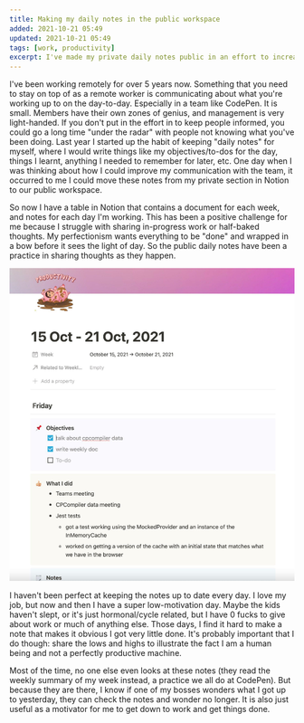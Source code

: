 ```yaml
---
title: Making my daily notes in the public workspace
added: 2021-10-21 05:49
updated: 2021-10-21 05:49
tags: [work, productivity]
excerpt: I've made my private daily notes public in an effort to increase communication with the team.
---
```


I've been working remotely for over 5 years now. Something that you need to stay on top of as a remote worker is communicating about what you're working up to on the day-to-day. Especially in a team like CodePen. It is small. Members have their own zones of genius, and management is very light-handed. If you don't put in the effort in to keep people informed, you could go a long time "under the radar" with people not knowing what you've been doing.
Last year I started up the habit of keeping "daily notes" for myself, where I would write things like my objectives/to-dos for the day, things I learnt, anything I needed to remember for later, etc. One day when I was thinking about how I could improve my communication with the team, it occurred to me I could move these notes from my private section in Notion to our public workspace.

So now I have a table in Notion that contains a document for each week, and notes for each day I'm working. This has been a positive challenge for me because I struggle with sharing in-progress work or half-baked thoughts. My perfectionism wants everything to be "done" and wrapped in a bow before it sees the light of day. So the public daily notes have been a practice in sharing thoughts as they happen.

![A screenshot of some of my notes from a recent Friday](../images/screenshot-daily-notes.jpg)

I haven't been perfect at keeping the notes up to date every day. I love my job, but now and then I have a super low-motivation day. Maybe the kids haven't slept, or it's just hormonal/cycle related, but I have 0 fucks to give about work or much of anything else. Those days, I find it hard to make a note that makes it obvious I got very little done. It's probably important that I do though: share the lows and highs to illustrate the fact I am a human being and not a perfectly productive machine.

Most of the time, no one else even looks at these notes (they read the weekly summary of my week instead, a practice we all do at CodePen). But because they are there, I know if one of my bosses wonders what I got up to yesterday, they can check the notes and wonder no longer. It is also just useful as a motivator for me to get down to work and get things done.
